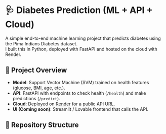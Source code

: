 # 🩺 Diabetes Prediction (ML + API + Cloud)

A simple end-to-end machine learning project that predicts diabetes using the Pima Indians Diabetes dataset.  
I built this in Python, deployed with FastAPI and hosted on the cloud with Render.  

## 🚀 Project Overview
- **Model**: Support Vector Machine (SVM) trained on health features (glucose, BMI, age, etc.).  
- **API**: FastAPI with endpoints to check health (`/health`) and make predictions (`/predict`).  
- **Cloud**: Deployed on [Render](https://render.com) for a public API URL.  
- **UI (Coming soon)**: Streamlit / Lovable frontend that calls the API.

## 📂 Repository Structure
